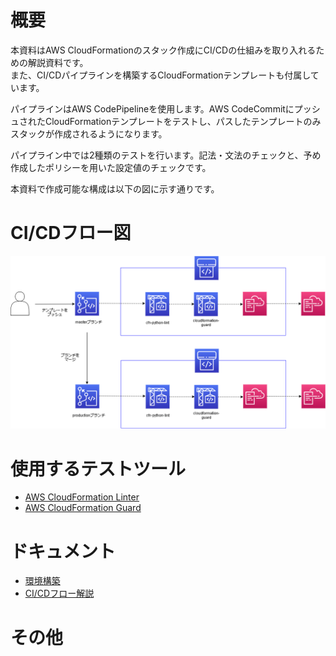 # 概要
本資料はAWS CloudFormationのスタック作成にCI/CDの仕組みを取り入れるための解説資料です。  
また、CI/CDパイプラインを構築するCloudFormationテンプレートも付属しています。  

パイプラインはAWS CodePipelineを使用します。AWS CodeCommitにプッシュされたCloudFormationテンプレートをテストし、パスしたテンプレートのみスタックが作成されるようになります。  

パイプライン中では2種類のテストを行います。記法・文法のチェックと、予め作成したポリシーを用いた設定値のチェックです。  

本資料で作成可能な構成は以下の図に示す通りです。  

# CI/CDフロー図
![kosei](./docs/cloudformation-cicd-flow.drawio.png)

# 使用するテストツール
- [AWS CloudFormation Linter](https://github.com/aws-cloudformation/cfn-python-lint)
- [AWS CloudFormation Guard](https://github.com/aws-cloudformation/cloudformation-guard)

# ドキュメント
- [環境構築](./docs/deploy.md)
- [CI/CDフロー解説](./docs/flow.md)

# その他
